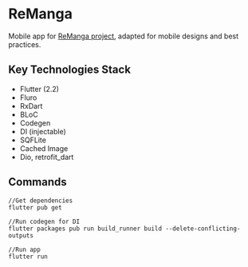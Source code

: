 # ReManga

Mobile app for [ReManga project](https://remanga.org), adapted for mobile designs and best practices.

## Key Technologies Stack

- Flutter (2.2)
- Fluro
- RxDart
- BLoC
- Codegen
- DI (injectable)
- SQFLite
- Cached Image
- Dio, retrofit_dart

## Commands
    //Get dependencies
    flutter pub get

    //Run codegen for DI
    flutter packages pub run build_runner build --delete-conflicting-outputs
    
    //Run app
    flutter run
